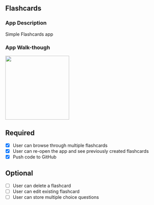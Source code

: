 ## Flashcards

### App Description
Simple Flashcards app

### App Walk-though

<img src="http://g.recordit.co/MOEN0zCVCb.gif" width=200><br>

## Required
- [x] User can browse through multiple flashcards
- [x] User can re-open the app and see previously created flashcards
- [x] Push code to GitHub
## Optional
- [ ] User can delete a flashcard
- [ ] User can edit existing flashcard
- [ ] User can store multiple choice questions